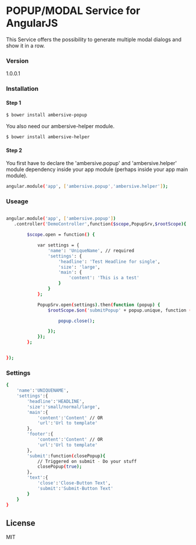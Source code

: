 # POPUP/MODAL Service for AngularJS

This Service offers the possibility to generate multiple modal dialogs and show it in a row.

### Version
1.0.0.1

### Installation

#### Step 1

```sh
$ bower install ambersive-popup
```

You also need our ambersive-helper module.

```sh
$ bower install ambersive-helper
```

#### Step 2
You first have to declare the 'ambersive.popup' and 'ambersive.helper' module dependency inside your app module (perhaps inside your app main module).

```sh
angular.module('app', ['ambersive.popup','ambersive.helper']);
```
### Useage

```sh

angular.module('app', ['ambersive.popup'])
   .controller('DemoController',function($scope,PopupSrv,$rootScope){

        $scope.open = function() {

            var settings = {
                'name': 'UniqueName', // required
                'settings': {
                    'headline': 'Test Headline for single',
                    'size': 'large',
                    'main': {
                        'content': 'This is a test'
                    }
                }
            };

            PopupSrv.open(settings).then(function (popup) {
                $rootScope.$on('submitPopup' + popup.unique, function (event, args) {

                    popup.close();

                });
            });
        };


});
```

### Settings

```sh
{
    'name':'UNIQUENAME',
    'settings':{
        'headline':'HEADLINE',
        'size':'small/normal/large',
        'main':{
            'content':'Content' // OR
            'url':'Url to template'
        },
        'footer':{
            'content':'Content' // OR
            'url':'Url to template'
        },
        'submit':function(closePopup){
            // Triggered on submit - Do your stuff
            closePopup(true);
        },
        'text':{
            'close':'Close-Button Text',
            'submit':'Submit-Button Text'
        }
    }
}
```

License
----
MIT